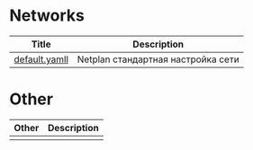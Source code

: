 Networks
=========================================================================================================================================================================
| Title                                                     | Description                                                                                               |
| ----------------------------------------------------------| ----------------------------------------------------------------------------------------------------------|
| [default.yamll](Ubuntu/default.yaml)                      | Netplan стандартная настройка сети                                                                        |

Other
=========================================================================================================================================================================
| Other                                                     | Description                                                                                               |
| ----------------------------------------------------------| ----------------------------------------------------------------------------------------------------------|
|                                                           |                                                                                                           |
